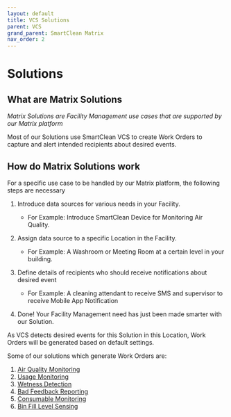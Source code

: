```yaml
---
layout: default
title: VCS Solutions
parent: VCS
grand_parent: SmartClean Matrix
nav_order: 2
---
```

# Solutions

## What are Matrix Solutions
*Matrix Solutions are Facility Management use cases that are supported by our Matrix platform*

Most of our Solutions use SmartClean VCS to create Work Orders to capture and alert intended recipients about 
desired events.

## How do Matrix Solutions work
For a specific use case to be handled by our Matrix platform, the following steps are necessary

1. Introduce data sources for various needs in your Facility.
   - For Example: Introduce SmartClean Device for Monitoring Air Quality.

2. Assign data source to a specific Location in the Facility.
   - For Example: A Washroom or Meeting Room at a certain level in your building.
   
3. Define details of recipients who should receive notifications about desired event
   - For Example: A cleaning attendant to receive SMS and supervisor to receive Mobile App Notification

4. Done! Your Facility Management need has just been made smarter with our Solution.

As VCS detects desired events for this Solution in this Location, Work Orders will be generated based on default settings.

Some of our solutions which generate Work Orders are:
1. [Air Quality Monitoring](/vcs_aq.html)
2. [Usage Monitoring](/vcs_pc.html)
3. [Wetness Detection](/vcs_wd.html)
4. [Bad Feedback Reporting]()
5. [Consumable Monitoring]()
6. [Bin Fill Level Sensing]()